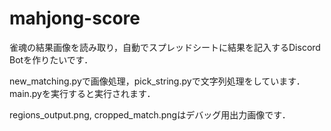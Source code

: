 # mahjong-score

雀魂の結果画像を読み取り，自動でスプレッドシートに結果を記入するDiscord Botを作りたいです．

new_matching.pyで画像処理，pick_string.pyで文字列処理をしています．
main.pyを実行すると実行されます．

regions_output.png, cropped_match.pngはデバッグ用出力画像です．